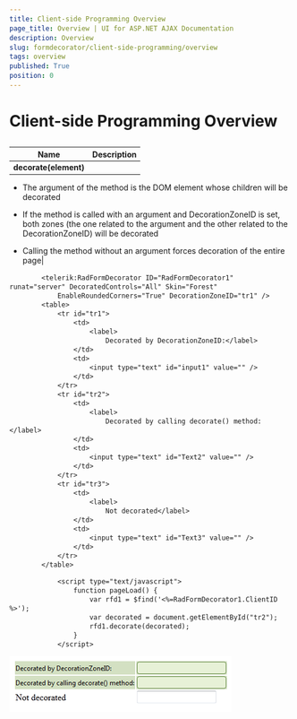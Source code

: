 ```yaml
---
title: Client-side Programming Overview
page_title: Overview | UI for ASP.NET AJAX Documentation
description: Overview
slug: formdecorator/client-side-programming/overview
tags: overview
published: True
position: 0
---
```


# Client-side Programming Overview



## 


|  __Name__  |  __Description__  |
| ------ | ------ |
| __decorate(element)__ |

* The argument of the method is the DOM element whose children will be decorated

* If the method is called with an argument and DecorationZoneID is set, both zones (the one related to the argument and the other related to the DecorationZoneID) will be decorated

* Calling the method without an argument forces decoration of the entire page|

````ASPNET
	    <telerik:RadFormDecorator ID="RadFormDecorator1" runat="server" DecoratedControls="All" Skin="Forest"
	        EnableRoundedCorners="True" DecorationZoneID="tr1" />
	    <table>
	        <tr id="tr1">
	            <td>
	                <label>
	                    Decorated by DecorationZoneID:</label>
	            </td>
	            <td>
	                <input type="text" id="input1" value="" />
	            </td>
	        </tr>
	        <tr id="tr2">
	            <td>
	                <label>
	                    Decorated by calling decorate() method:</label>
	            </td>
	            <td>
	                <input type="text" id="Text2" value="" />
	            </td>
	        </tr>
	        <tr id="tr3">
	            <td>
	                <label>
	                    Not decorated</label>
	            </td>
	            <td>
	                <input type="text" id="Text3" value="" />
	            </td>
	        </tr>
	    </table>
````



````ASPNET
	        <script type="text/javascript">
	            function pageLoad() {
	                var rfd1 = $find('<%=RadFormDecorator1.ClientID %>');
	                var decorated = document.getElementById("tr2");
	                rfd1.decorate(decorated);
	            }
	        </script>
````

![radformdecorator-decorate-method](images/radformdecorator-decorate-method.png)
